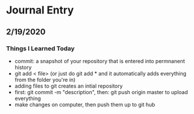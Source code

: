 # Journal Entry

## 2/19/2020

### Things I Learned Today

- commit: a snapshot of your repository that is entered into permnanent history
- git add < file> (or just do git add * and it automatically adds everything from the folder you're in)
- adding files to git creates an intial repository 
- first: git commit -m "description", then: git push origin master to upload everything
- make changes on computer, then push them up to git hub 
